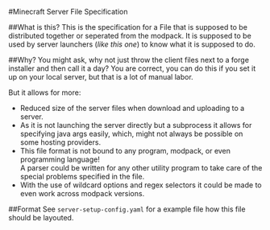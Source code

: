 #Minecraft Server File Specification

##What is this?
This is the specification for a File that is supposed to be distributed together or seperated from the modpack.
It is supposed to be used by server launchers (_like this one_) to know what it is supposed to do.

##Why?
You might ask, why not just throw the client files next to a forge installer and then call it a day?
You are correct, you can do this if you set it up on your local server, but that is a lot of manual labor.

But it allows for more:
* Reduced size of the server files when download and uploading to a server.
* As it is not launching the server directly but a subprocess it allows for specifying java args easily, 
    which, might not always be possible on some hosting providers.
* This file format is not bound to any program, modpack, or even programming language!  
    A parser could be written for any other utility program to take care of the special problems specified in the file.      
* With the use of wildcard options and regex selectors it could be made to even work across modpack versions.

##Format
See `server-setup-config.yaml` for a example file how this file should be layouted.